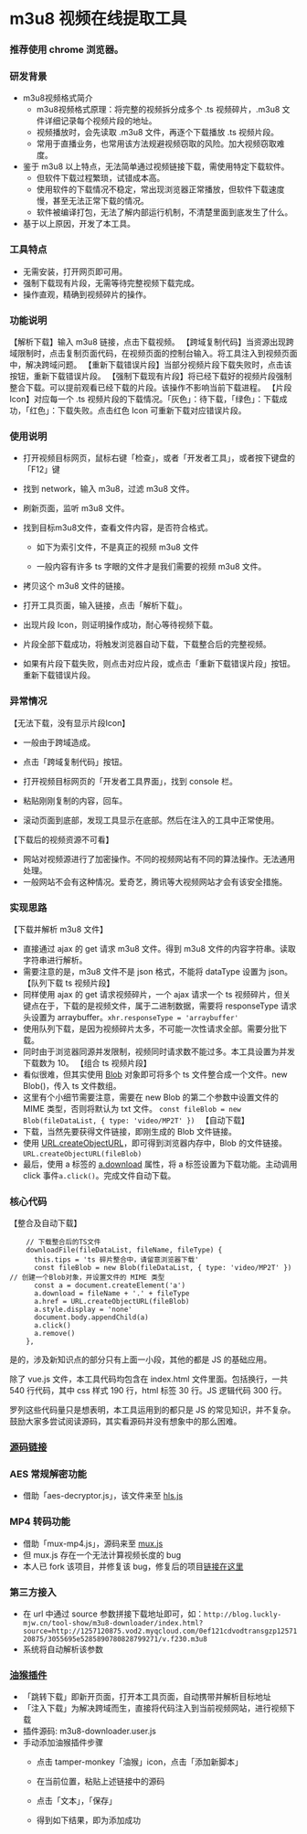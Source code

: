 # m3u8 视频在线提取工具
### 推荐使用 chrome 浏览器。

### 研发背景
- m3u8视频格式简介
    - m3u8视频格式原理：将完整的视频拆分成多个 .ts 视频碎片，.m3u8 文件详细记录每个视频片段的地址。
    - 视频播放时，会先读取 .m3u8 文件，再逐个下载播放 .ts 视频片段。
    - 常用于直播业务，也常用该方法规避视频窃取的风险。加大视频窃取难度。
- 鉴于 m3u8 以上特点，无法简单通过视频链接下载，需使用特定下载软件。
    - 但软件下载过程繁琐，试错成本高。
    - 使用软件的下载情况不稳定，常出现浏览器正常播放，但软件下载速度慢，甚至无法正常下载的情况。
    - 软件被编译打包，无法了解内部运行机制，不清楚里面到底发生了什么。
- 基于以上原因，开发了本工具。

    

### 工具特点
- 无需安装，打开网页即可用。
- 强制下载现有片段，无需等待完整视频下载完成。
- 操作直观，精确到视频碎片的操作。


### 功能说明

【解析下载】输入 m3u8 链接，点击下载视频。
【跨域复制代码】当资源出现跨域限制时，点击复制页面代码，在视频页面的控制台输入。将工具注入到视频页面中，解决跨域问题。
【重新下载错误片段】当部分视频片段下载失败时，点击该按钮，重新下载错误片段。
【强制下载现有片段】将已经下载好的视频片段强制整合下载。可以提前观看已经下载的片段。该操作不影响当前下载进程。
【片段Icon】对应每一个 .ts 视频片段的下载情况。「灰色」：待下载，「绿色」：下载成功，「红色」：下载失败。点击红色 Icon 可重新下载对应错误片段。

### 使用说明
- 打开视频目标网页，鼠标右键「检查」，或者「开发者工具」，或者按下键盘的「F12」键
- 找到 network，输入 m3u8，过滤 m3u8 文件。
- 刷新页面，监听 m3u8 文件。

  
- 找到目标m3u8文件，查看文件内容，是否符合格式。
    - 如下为索引文件，不是真正的视频 m3u8 文件

       
    - 一般内容有许多 ts 字眼的文件才是我们需要的视频 m3u8 文件。

        
- 拷贝这个 m3u8 文件的链接。


- 打开工具页面，输入链接，点击「解析下载」。
- 出现片段 Icon，则证明操作成功，耐心等待视频下载。
- 片段全部下载成功，将触发浏览器自动下载，下载整合后的完整视频。
- 如果有片段下载失败，则点击对应片段，或点击「重新下载错误片段」按钮。重新下载错误片段。



### 异常情况
【无法下载，没有显示片段Icon】
  - 一般由于跨域造成。
  - 点击「跨域复制代码」按钮。
  - 打开视频目标网页的「开发者工具界面」，找到 console 栏。

 
  - 粘贴刚刚复制的内容，回车。
  - 滚动页面到底部，发现工具显示在底部。然后在注入的工具中正常使用。

   

【下载后的视频资源不可看】
  - 网站对视频源进行了加密操作。不同的视频网站有不同的算法操作。无法通用处理。
  - 一般网站不会有这种情况。爱奇艺，腾讯等大视频网站才会有该安全措施。

 

### 实现思路
【下载并解析 m3u8 文件】
- 直接通过 ajax 的 get 请求 m3u8 文件。得到 m3u8 文件的内容字符串。读取字符串进行解析。
- 需要注意的是，m3u8 文件不是 json 格式，不能将 dataType 设置为 json。
【队列下载 ts 视频片段】
- 同样使用 ajax 的 get 请求视频碎片，一个 ajax 请求一个 ts 视频碎片，但关键点在于，下载的是视频文件，属于二进制数据，需要将 responseType 请求头设置为 arraybuffer。```xhr.responseType = 'arraybuffer'```
- 使用队列下载，是因为视频碎片太多，不可能一次性请求全部。需要分批下载。
- 同时由于浏览器同源并发限制，视频同时请求数不能过多。本工具设置为并发下载数为 10。
【组合 ts 视频片段】
- 看似很难，但其实使用 [Blob](https://developer.mozilla.org/zh-CN/docs/Web/API/Blob) 对象即可将多个 ts 文件整合成一个文件。new Blob()，传入 ts 文件数组。
- 这里有个小细节需要注意，需要在 new Blob 的第二个参数中设置文件的 MIME 类型，否则将默认为 txt 文件。 ```const fileBlob = new Blob(fileDataList, { type: 'video/MP2T' }) ```
【自动下载】
- 下载，当然先要获得文件链接，即刚生成的 Blob 文件链接。
- 使用 [URL.createObjectURL](https://developer.mozilla.org/zh-CN/docs/Web/API/URL/createObjectURL)，即可得到浏览器内存中，Blob 的文件链接。```URL.createObjectURL(fileBlob)```
- 最后，使用 a 标签的 [a.download](https://developer.mozilla.org/zh-CN/docs/Web/HTML/Element/a) 属性，将 a 标签设置为下载功能。主动调用 click 事件```a.click()```。完成文件自动下载。




### 核心代码
【整合及自动下载】

```
    // 下载整合后的TS文件
    downloadFile(fileDataList, fileName, fileType) {
      this.tips = 'ts 碎片整合中，请留意浏览器下载'
      const fileBlob = new Blob(fileDataList, { type: 'video/MP2T' }) // 创建一个Blob对象，并设置文件的 MIME 类型
      const a = document.createElement('a')
      a.download = fileName + '.' + fileType
      a.href = URL.createObjectURL(fileBlob)
      a.style.display = 'none'
      document.body.appendChild(a)
      a.click()
      a.remove()
    },
```

是的，涉及新知识点的部分只有上面一小段，其他的都是 JS 的基础应用。

除了 vue.js 文件，本工具代码均包含在 index.html 文件里面。包括换行，一共 540 行代码，其中 css 样式 190 行，html 标签 30 行。JS 逻辑代码 300 行。

罗列这些代码量只是想表明，本工具运用到的都只是 JS 的常见知识，并不复杂。鼓励大家多尝试阅读源码，其实看源码并没有想象中的那么困难。

### [源码链接](https://github.com/Momo707577045/m3u8-downloader/blob/master/index.html)

### AES 常规解密功能
- 借助「aes-decryptor.js」，该文件来至 [hls.js](https://github.com/video-dev/hls.js)

### MP4 转码功能
- 借助「mux-mp4.js」，源码来至 [mux.js](https://github.com/videojs/mux.js#mp4)
- 但 mux.js 存在一个无法计算视频长度的 bug
- 本人已 fork 该项目，并修复该 bug，修复后的项目[链接在这里](https://github.com/Momo707577045/mux.js)

### 第三方接入
- 在 url 中通过 source 参数拼接下载地址即可，如：```http://blog.luckly-mjw.cn/tool-show/m3u8-downloader/index.html?source=http://1257120875.vod2.myqcloud.com/0ef121cdvodtransgzp1257120875/3055695e5285890780828799271/v.f230.m3u8```
- 系统将自动解析该参数




### [油猴插件](m3u8-downloader.user.js)



- 「跳转下载」即新开页面，打开本工具页面，自动携带并解析目标地址
- 「注入下载」为解决跨域而生，直接将代码注入到当前视频网站，进行视频下载
- 插件源码: m3u8-downloader.user.js
- 手动添加油猴插件步骤
  - 点击 tamper-monkey「油猴」icon，点击「添加新脚本」


  - 在当前位置，粘贴上述链接中的源码



  - 点击「文本」，「保存」



  - 得到如下结果，即为添加成功
















































































